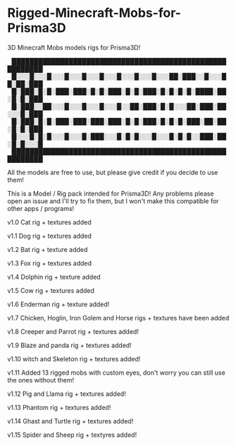 # Rigged-Minecraft-Mobs-for-Prisma3D
3D Minecraft Mobs models rigs for Prisma3D!

▕█████████████████████████████████████████████████████████▏
▕█░░░█░░░█░░░█░░░█░░░█░░░█░░░█░░░█░░░██░███░░█░░░██░██░███▏
▕█░███░█░█░███░███░█░█░███░█░█░███░█░█░█░█░████░██░█░█░███▏
▕█░███░░██░░░█░░░█░░░█░░░█░░██░███░█░█░░░██░███░██░░░█░███▏
▕█░███░█░█░███░███░███░███░█░█░███░█░█░█░███░██░██░█░█░███▏
▕█░░░█░█░█░░░█░░░█░███░░░█░█░█░░░█░░░█░█░█░░███░██░█░█░░░█▏
▕█████████████████████████████████████████████████████████▏

All the models are free to use, but please give credit if you decide to use them!

This is a Model / Rig pack intended for Prisma3D! Any problems please open an issue and I'll try to fix them, but I won't make this compatible for other apps / programs!

v1.0
Cat rig + textures added

v1.1
Dog rig + textures added

v1.2
Bat rig + texture added

v1.3
Fox rig + textures added

v1.4
Dolphin rig + texture added

v1.5
Cow rig + textures added

v1.6
Enderman rig + texture added!

v1.7
Chicken, Hoglin, Iron Golem and Horse rigs + textures have been added

v1.8
Creeper and Parrot rig + textures added!

v1.9
Blaze and panda rig + textures added!

v1.10
witch and Skeleton rig + textures added!

v1.11
Added 13 rigged mobs with custom eyes, don't worry you can still use the ones without them!

v1.12
Pig and Llama rig + textures added!

v1.13
Phantom rig + textures added!

v1.14
Ghast and Turtle rig + textures added!

v1.15
Spider and Sheep rig + textyres added!
